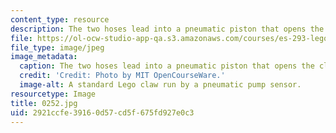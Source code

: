 ```yaml
---
content_type: resource
description: The two hoses lead into a pneumatic piston that opens the claw.
file: https://ol-ocw-studio-app-qa.s3.amazonaws.com/courses/es-293-lego-robotics-spring-2007/2921ccfe39160d57cd5f675fd927e0c3_0253.jpg
file_type: image/jpeg
image_metadata:
  caption: The two hoses lead into a pneumatic piston that opens the claw.
  credit: 'Credit: Photo by MIT OpenCourseWare.'
  image-alt: A standard Lego claw run by a pneumatic pump sensor.
resourcetype: Image
title: 0252.jpg
uid: 2921ccfe-3916-0d57-cd5f-675fd927e0c3
---
```

